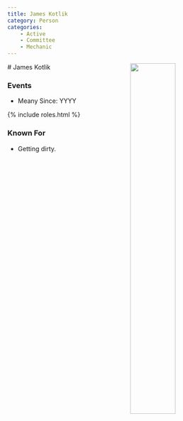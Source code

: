 ```yaml
---
title: James Kotlik
category: Person
categories:
    - Active
    - Committee
    - Mechanic
---
```

<img src="img/2020-James-Kotlick.jpeg" style="width: 45%;" align="right">
# James Kotlik

### Events
- Meany Since: YYYY

{% include roles.html %}

### Known For
- Getting dirty.
